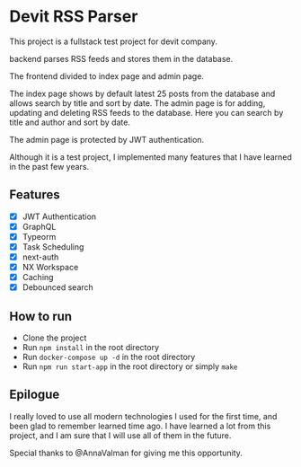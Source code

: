 # Devit RSS Parser
This project is a fullstack test project for devit company.

backend parses RSS feeds and stores them in the database.

The frontend divided to index page and admin page.

The index page shows by default latest 25 posts from the database and allows search by title and sort by date. The admin page is for adding, updating and deleting RSS feeds to the database. Here you can search by title and author and sort by date.

The admin page is protected by JWT authentication.

Although it is a test project, I implemented many features that I have learned in the past few years.

## Features
- [x] JWT Authentication
- [x] GraphQL
- [x] Typeorm
- [x] Task Scheduling
- [x] next-auth
- [x] NX Workspace
- [x] Caching
- [x] Debounced search

## How to run
- Clone the project
- Run `npm install` in the root directory
- Run `docker-compose up -d` in the root directory
- Run `npm run start-app` in the root directory or simply `make`

## Epilogue

I really loved to use all modern technologies I used for the first time, and been glad to remember learned time ago. I have learned a lot from this project, and I am sure that I will use all of them in the future.

Special thanks to @AnnaValman for giving me this opportunity.
